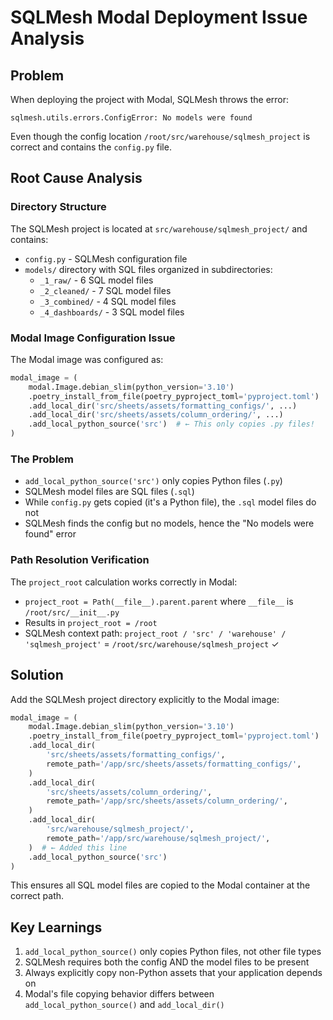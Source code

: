 # SQLMesh Modal Deployment Issue Analysis

## Problem
When deploying the project with Modal, SQLMesh throws the error:
```
sqlmesh.utils.errors.ConfigError: No models were found
```

Even though the config location `/root/src/warehouse/sqlmesh_project` is correct and contains the `config.py` file.

## Root Cause Analysis

### Directory Structure
The SQLMesh project is located at `src/warehouse/sqlmesh_project/` and contains:
- `config.py` - SQLMesh configuration file
- `models/` directory with SQL files organized in subdirectories:
  - `_1_raw/` - 6 SQL model files
  - `_2_cleaned/` - 7 SQL model files  
  - `_3_combined/` - 4 SQL model files
  - `_4_dashboards/` - 3 SQL model files

### Modal Image Configuration Issue
The Modal image was configured as:
```python
modal_image = (
    modal.Image.debian_slim(python_version='3.10')
    .poetry_install_from_file(poetry_pyproject_toml='pyproject.toml')
    .add_local_dir('src/sheets/assets/formatting_configs/', ...)
    .add_local_dir('src/sheets/assets/column_ordering/', ...)
    .add_local_python_source('src')  # ← This only copies .py files!
)
```

### The Problem
- `add_local_python_source('src')` only copies Python files (`.py`)
- SQLMesh model files are SQL files (`.sql`) 
- While `config.py` gets copied (it's a Python file), the `.sql` model files do not
- SQLMesh finds the config but no models, hence the "No models were found" error

### Path Resolution Verification
The `project_root` calculation works correctly in Modal:
- `project_root = Path(__file__).parent.parent` where `__file__` is `/root/src/__init__.py`
- Results in `project_root = /root`
- SQLMesh context path: `project_root / 'src' / 'warehouse' / 'sqlmesh_project'` = `/root/src/warehouse/sqlmesh_project` ✓

## Solution
Add the SQLMesh project directory explicitly to the Modal image:

```python
modal_image = (
    modal.Image.debian_slim(python_version='3.10')
    .poetry_install_from_file(poetry_pyproject_toml='pyproject.toml')
    .add_local_dir(
        'src/sheets/assets/formatting_configs/',
        remote_path='/app/src/sheets/assets/formatting_configs/',
    )
    .add_local_dir(
        'src/sheets/assets/column_ordering/',
        remote_path='/app/src/sheets/assets/column_ordering/',
    )
    .add_local_dir(
        'src/warehouse/sqlmesh_project/',
        remote_path='/app/src/warehouse/sqlmesh_project/',
    )  # ← Added this line
    .add_local_python_source('src')
)
```

This ensures all SQL model files are copied to the Modal container at the correct path.

## Key Learnings
1. `add_local_python_source()` only copies Python files, not other file types
2. SQLMesh requires both the config AND the model files to be present
3. Always explicitly copy non-Python assets that your application depends on
4. Modal's file copying behavior differs between `add_local_python_source()` and `add_local_dir()`